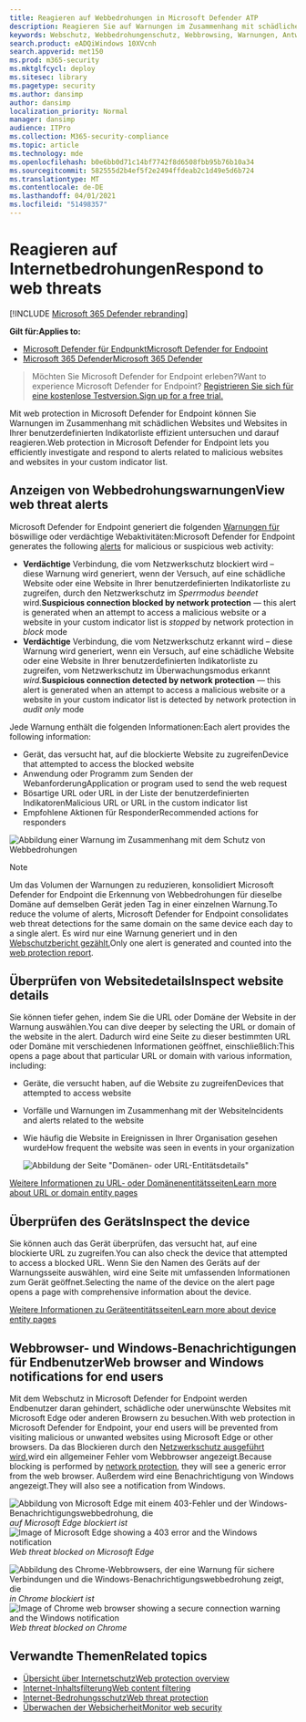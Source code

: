 ```yaml
---
title: Reagieren auf Webbedrohungen in Microsoft Defender ATP
description: Reagieren Sie auf Warnungen im Zusammenhang mit schädlichen und unerwünschten Websites. Verstehen, wie der Schutz von Webbedrohungen Endbenutzer über ihre Webbrowser und Windows-Benachrichtigungen informiert
keywords: Webschutz, Webbedrohungenschutz, Webbrowsing, Warnungen, Antwort, Sicherheit, Phishing, Schadsoftware, Exploit, Websites, Netzwerkschutz, Edge, Internet Explorer, Chrome, Firefox, Webbrowser, Benachrichtigungen, Endbenutzer, Windows-Benachrichtigungen, Sperrseite,
search.product: eADQiWindows 10XVcnh
search.appverid: met150
ms.prod: m365-security
ms.mktglfcycl: deploy
ms.sitesec: library
ms.pagetype: security
ms.author: dansimp
author: dansimp
localization_priority: Normal
manager: dansimp
audience: ITPro
ms.collection: M365-security-compliance
ms.topic: article
ms.technology: mde
ms.openlocfilehash: b0e6bb0d71c14bf7742f8d6508fbb95b76b10a34
ms.sourcegitcommit: 582555d2b4ef5f2e2494ffdeab2c1d49e5d6b724
ms.translationtype: MT
ms.contentlocale: de-DE
ms.lasthandoff: 04/01/2021
ms.locfileid: "51498357"
---
```

# <a name="respond-to-web-threats"></a><span data-ttu-id="e45e9-105">Reagieren auf Internetbedrohungen</span><span class="sxs-lookup"><span data-stu-id="e45e9-105">Respond to web threats</span></span>

[!INCLUDE [Microsoft 365 Defender rebranding](../../includes/microsoft-defender.md)]

<span data-ttu-id="e45e9-106">**Gilt für:**</span><span class="sxs-lookup"><span data-stu-id="e45e9-106">**Applies to:**</span></span>
- [<span data-ttu-id="e45e9-107">Microsoft Defender für Endpunkt</span><span class="sxs-lookup"><span data-stu-id="e45e9-107">Microsoft Defender for Endpoint</span></span>](https://go.microsoft.com/fwlink/p/?linkid=2154037)
- [<span data-ttu-id="e45e9-108">Microsoft 365 Defender</span><span class="sxs-lookup"><span data-stu-id="e45e9-108">Microsoft 365 Defender</span></span>](https://go.microsoft.com/fwlink/?linkid=2118804)

><span data-ttu-id="e45e9-109">Möchten Sie Microsoft Defender for Endpoint erleben?</span><span class="sxs-lookup"><span data-stu-id="e45e9-109">Want to experience Microsoft Defender for Endpoint?</span></span> [<span data-ttu-id="e45e9-110">Registrieren Sie sich für eine kostenlose Testversion.</span><span class="sxs-lookup"><span data-stu-id="e45e9-110">Sign up for a free trial.</span></span>](https://www.microsoft.com/microsoft-365/windows/microsoft-defender-atp?ocid=docs-wdatp-main-abovefoldlink&rtc=1)

<span data-ttu-id="e45e9-111">Mit web protection in Microsoft Defender for Endpoint können Sie Warnungen im Zusammenhang mit schädlichen Websites und Websites in Ihrer benutzerdefinierten Indikatorliste effizient untersuchen und darauf reagieren.</span><span class="sxs-lookup"><span data-stu-id="e45e9-111">Web protection in Microsoft Defender for Endpoint lets you efficiently investigate and respond to alerts related to malicious websites and websites in your custom indicator list.</span></span>

## <a name="view-web-threat-alerts"></a><span data-ttu-id="e45e9-112">Anzeigen von Webbedrohungswarnungen</span><span class="sxs-lookup"><span data-stu-id="e45e9-112">View web threat alerts</span></span>
<span data-ttu-id="e45e9-113">Microsoft Defender for Endpoint generiert die folgenden [Warnungen für](manage-alerts.md) böswillige oder verdächtige Webaktivitäten:</span><span class="sxs-lookup"><span data-stu-id="e45e9-113">Microsoft Defender for Endpoint generates the following [alerts](manage-alerts.md) for malicious or suspicious web activity:</span></span>
- <span data-ttu-id="e45e9-114">**Verdächtige** Verbindung, die vom Netzwerkschutz blockiert wird – diese Warnung wird generiert, wenn der Versuch, auf eine schädliche Website oder eine Website in Ihrer benutzerdefinierten Indikatorliste zu zugreifen, durch den Netzwerkschutz im  *Sperrmodus beendet* wird.</span><span class="sxs-lookup"><span data-stu-id="e45e9-114">**Suspicious connection blocked by network protection** — this alert is generated when an attempt to access a malicious website or a website in your custom indicator list is *stopped* by network protection in *block* mode</span></span>
- <span data-ttu-id="e45e9-115">**Verdächtige** Verbindung, die vom Netzwerkschutz erkannt wird – diese Warnung wird generiert, wenn ein Versuch, auf eine schädliche Website oder eine Website in Ihrer benutzerdefinierten Indikatorliste zu zugreifen, vom Netzwerkschutz im Überwachungsmodus erkannt *wird.*</span><span class="sxs-lookup"><span data-stu-id="e45e9-115">**Suspicious connection detected by network protection** — this alert is generated when an attempt to access a malicious website or a website in your custom indicator list is detected by network protection in *audit only* mode</span></span>

<span data-ttu-id="e45e9-116">Jede Warnung enthält die folgenden Informationen:</span><span class="sxs-lookup"><span data-stu-id="e45e9-116">Each alert provides the following information:</span></span> 
- <span data-ttu-id="e45e9-117">Gerät, das versucht hat, auf die blockierte Website zu zugreifen</span><span class="sxs-lookup"><span data-stu-id="e45e9-117">Device that attempted to access the blocked website</span></span>
- <span data-ttu-id="e45e9-118">Anwendung oder Programm zum Senden der Webanforderung</span><span class="sxs-lookup"><span data-stu-id="e45e9-118">Application or program used to send the web request</span></span>
- <span data-ttu-id="e45e9-119">Bösartige URL oder URL in der Liste der benutzerdefinierten Indikatoren</span><span class="sxs-lookup"><span data-stu-id="e45e9-119">Malicious URL or URL in the custom indicator list</span></span>
- <span data-ttu-id="e45e9-120">Empfohlene Aktionen für Responder</span><span class="sxs-lookup"><span data-stu-id="e45e9-120">Recommended actions for responders</span></span>

![Abbildung einer Warnung im Zusammenhang mit dem Schutz von Webbedrohungen](images/wtp-alert.png)

>[!Note]
><span data-ttu-id="e45e9-122">Um das Volumen der Warnungen zu reduzieren, konsolidiert Microsoft Defender for Endpoint die Erkennung von Webbedrohungen für dieselbe Domäne auf demselben Gerät jeden Tag in einer einzelnen Warnung.</span><span class="sxs-lookup"><span data-stu-id="e45e9-122">To reduce the volume of alerts, Microsoft Defender for Endpoint consolidates web threat detections for the same domain on the same device each day to a single alert.</span></span> <span data-ttu-id="e45e9-123">Es wird nur eine Warnung generiert und in den [Webschutzbericht gezählt.](web-protection-monitoring.md)</span><span class="sxs-lookup"><span data-stu-id="e45e9-123">Only one alert is generated and counted into the [web protection report](web-protection-monitoring.md).</span></span>

## <a name="inspect-website-details"></a><span data-ttu-id="e45e9-124">Überprüfen von Websitedetails</span><span class="sxs-lookup"><span data-stu-id="e45e9-124">Inspect website details</span></span>
<span data-ttu-id="e45e9-125">Sie können tiefer gehen, indem Sie die URL oder Domäne der Website in der Warnung auswählen.</span><span class="sxs-lookup"><span data-stu-id="e45e9-125">You can dive deeper by selecting the URL or domain of the website in the alert.</span></span> <span data-ttu-id="e45e9-126">Dadurch wird eine Seite zu dieser bestimmten URL oder Domäne mit verschiedenen Informationen geöffnet, einschließlich:</span><span class="sxs-lookup"><span data-stu-id="e45e9-126">This opens a page about that particular URL or domain with various information, including:</span></span>
- <span data-ttu-id="e45e9-127">Geräte, die versucht haben, auf die Website zu zugreifen</span><span class="sxs-lookup"><span data-stu-id="e45e9-127">Devices that attempted to access website</span></span>
- <span data-ttu-id="e45e9-128">Vorfälle und Warnungen im Zusammenhang mit der Website</span><span class="sxs-lookup"><span data-stu-id="e45e9-128">Incidents and alerts related to the website</span></span>
- <span data-ttu-id="e45e9-129">Wie häufig die Website in Ereignissen in Ihrer Organisation gesehen wurde</span><span class="sxs-lookup"><span data-stu-id="e45e9-129">How frequent the website was seen in events in your organization</span></span>

    ![Abbildung der Seite "Domänen- oder URL-Entitätsdetails"](images/wtp-website-details.png)

[<span data-ttu-id="e45e9-131">Weitere Informationen zu URL- oder Domänenentitätsseiten</span><span class="sxs-lookup"><span data-stu-id="e45e9-131">Learn more about URL or domain entity pages</span></span>](investigate-domain.md)

## <a name="inspect-the-device"></a><span data-ttu-id="e45e9-132">Überprüfen des Geräts</span><span class="sxs-lookup"><span data-stu-id="e45e9-132">Inspect the device</span></span>
<span data-ttu-id="e45e9-133">Sie können auch das Gerät überprüfen, das versucht hat, auf eine blockierte URL zu zugreifen.</span><span class="sxs-lookup"><span data-stu-id="e45e9-133">You can also check the device that attempted to access a blocked URL.</span></span> <span data-ttu-id="e45e9-134">Wenn Sie den Namen des Geräts auf der Warnungsseite auswählen, wird eine Seite mit umfassenden Informationen zum Gerät geöffnet.</span><span class="sxs-lookup"><span data-stu-id="e45e9-134">Selecting the name of the device on the alert page opens a page with comprehensive information about the device.</span></span>

[<span data-ttu-id="e45e9-135">Weitere Informationen zu Geräteentitätsseiten</span><span class="sxs-lookup"><span data-stu-id="e45e9-135">Learn more about device entity pages</span></span>](investigate-machines.md)

## <a name="web-browser-and-windows-notifications-for-end-users"></a><span data-ttu-id="e45e9-136">Webbrowser- und Windows-Benachrichtigungen für Endbenutzer</span><span class="sxs-lookup"><span data-stu-id="e45e9-136">Web browser and Windows notifications for end users</span></span>

<span data-ttu-id="e45e9-137">Mit dem Webschutz in Microsoft Defender for Endpoint werden Endbenutzer daran gehindert, schädliche oder unerwünschte Websites mit Microsoft Edge oder anderen Browsern zu besuchen.</span><span class="sxs-lookup"><span data-stu-id="e45e9-137">With web protection in Microsoft Defender for Endpoint, your end users will be prevented from visiting malicious or unwanted websites using Microsoft Edge or other browsers.</span></span> <span data-ttu-id="e45e9-138">Da das Blockieren durch den [Netzwerkschutz ausgeführt wird,](network-protection.md)wird ein allgemeiner Fehler vom Webbrowser angezeigt.</span><span class="sxs-lookup"><span data-stu-id="e45e9-138">Because blocking is performed by [network protection](network-protection.md), they will see a generic error from the web browser.</span></span> <span data-ttu-id="e45e9-139">Außerdem wird eine Benachrichtigung von Windows angezeigt.</span><span class="sxs-lookup"><span data-stu-id="e45e9-139">They will also see a notification from Windows.</span></span>

<span data-ttu-id="e45e9-140">![Abbildung von Microsoft Edge mit einem 403-Fehler und der Windows-Benachrichtigungswebbedrohung, die ](images/wtp-browser-blocking-page.png)
 *auf Microsoft Edge blockiert ist*</span><span class="sxs-lookup"><span data-stu-id="e45e9-140">![Image of Microsoft Edge showing a 403 error and the Windows notification](images/wtp-browser-blocking-page.png)
*Web threat blocked on Microsoft Edge*</span></span>

<span data-ttu-id="e45e9-141">![Abbildung des Chrome-Webbrowsers, der eine Warnung für sichere Verbindungen und die Windows-Benachrichtigungswebbedrohung zeigt, die ](images/wtp-chrome-browser-blocking-page.png)
 *in Chrome blockiert ist*</span><span class="sxs-lookup"><span data-stu-id="e45e9-141">![Image of Chrome web browser showing a secure connection warning and the Windows notification](images/wtp-chrome-browser-blocking-page.png)
*Web threat blocked on Chrome*</span></span>

## <a name="related-topics"></a><span data-ttu-id="e45e9-142">Verwandte Themen</span><span class="sxs-lookup"><span data-stu-id="e45e9-142">Related topics</span></span>
- [<span data-ttu-id="e45e9-143">Übersicht über Internetschutz</span><span class="sxs-lookup"><span data-stu-id="e45e9-143">Web protection overview</span></span>](web-protection-overview.md)
- [<span data-ttu-id="e45e9-144">Internet-Inhaltsfilterung</span><span class="sxs-lookup"><span data-stu-id="e45e9-144">Web content filtering</span></span>](web-content-filtering.md)
- [<span data-ttu-id="e45e9-145">Internet-Bedrohungsschutz</span><span class="sxs-lookup"><span data-stu-id="e45e9-145">Web threat protection</span></span>](web-threat-protection.md)
- [<span data-ttu-id="e45e9-146">Überwachen der Websicherheit</span><span class="sxs-lookup"><span data-stu-id="e45e9-146">Monitor web security</span></span>](web-protection-monitoring.md)
